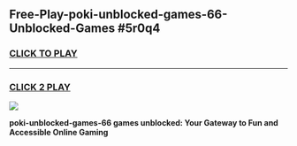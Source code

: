 
## Free-Play-poki-unblocked-games-66-Unblocked-Games #5r0q4
<h3>
<a href="https://news.freeplayer.one?title=poki-unblocked-games-66&ref=8M">CLICK TO PLAY</a></h3>
<hr>

<h3>
<a href="https://news.freeplayer.one?title=poki-unblocked-games-66&ref=8M">CLICK 2 PLAY</a>
  
</h3>

<a href="https://news.freeplayer.one?title=poki-unblocked-games-66&ref=8M"><img src="https://clearcache.store/games.png"></a>


**poki-unblocked-games-66 games unblocked: Your Gateway to Fun and Accessible Online Gaming**
